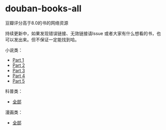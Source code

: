 # douban-books-all
豆瓣评分高于8.0的书的网络资源

持续更新中，如果发现错误链接、无效链接请Issue
或者大家有什么想看的书，也可以发出来。但不保证一定能找到哈。

小说类：
- [Part 1](./douban-books-novel-part1.md)
- [Part 2](./douban-books-novel-part2.md)
- [Part 3](./douban-books-novel-part3.md)
- [Part 4](./douban-books-novel-part4.md)
- [Part 5](./douban-books-novel-part5.md)

科普类：
- [全部](./douban_book_science.md)

漫画类：
- [全部](./douban-books-comics.md)
